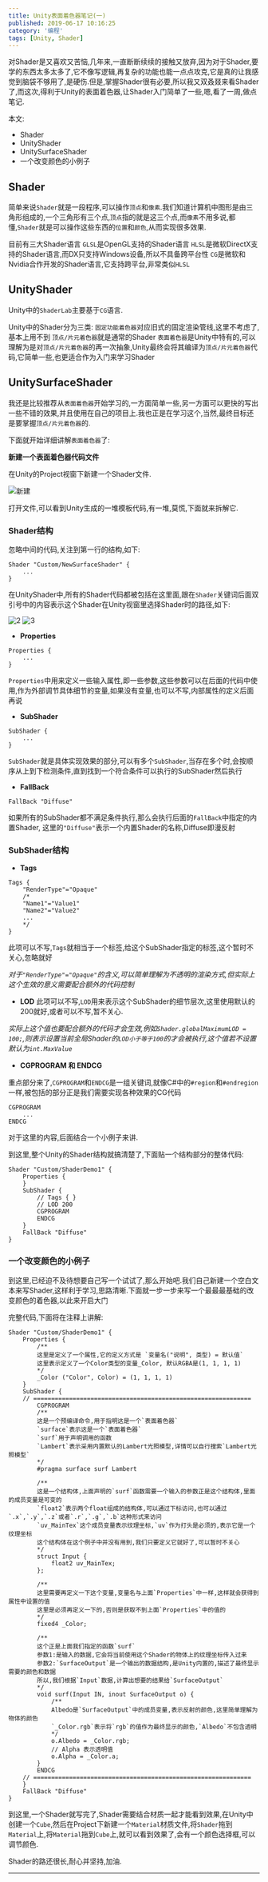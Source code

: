```yaml
---
title: Unity表面着色器笔记(一)
published: 2019-06-17 10:16:25
category: '编程'
tags: [Unity, Shader]
---
```


对Shader是又喜欢又苦恼,几年来,一直断断续续的接触又放弃,因为对于Shader,要学的东西太多太多了,它不像写逻辑,再复杂的功能也能一点点攻克,它是真的让我感觉到脑袋不够用了,是硬伤.但是,掌握Shader很有必要,所以我又双叒叕来看Shader了,而这次,得利于Unity的表面着色器,让Shader入门简单了一些,嗯,看了一周,做点笔记.

本文:
- Shader
- UnityShader
- UnitySurfaceShader
- 一个改变颜色的小例子

<!-- more -->

## Shader

简单来说`Shader`就是一段程序,可以操作`顶点`和`像素`.我们知道计算机中图形是由三角形组成的,一个三角形有三个点,`顶点`指的就是这三个点,而`像素`不用多说,都懂,`Shader`就是可以操作这些东西的`位置`和`颜色`,从而实现很多效果.

目前有三大Shader语言
`GLSL`是OpenGL支持的Shader语言
`HLSL`是微软DirectX支持的Shader语言,而DX只支持Windows设备,所以不具备跨平台性
`CG`是微软和Nvidia合作开发的Shader语言,它支持跨平台,非常类似`HLSL`

## UnityShader

Unity中的`ShaderLab`主要基于`CG`语言.

Unity中的Shader分为三类:
`固定功能着色器`对应旧式的固定渲染管线,这里不考虑了,基本上用不到
`顶点/片元着色器`就是通常的Shader
`表面着色器`是Unity中特有的,可以理解为是对`顶点/片元着色器`的再一次抽象,Unity最终会将其编译为`顶点/片元着色器`代码,它简单一些,也更适合作为入门来学习Shader

## UnitySurfaceShader

我还是比较推荐从`表面着色器`开始学习的,一方面简单一些,另一方面可以更快的写出一些不错的效果,并且使用在自己的项目上.我也正是在学习这个,当然,最终目标还是要掌握`顶点/片元着色器`的.

下面就开始详细讲解`表面着色器`了:

**新建一个表面着色器代码文件**

在Unity的Project视窗下新建一个Shader文件.

![新建](image1.png)

打开文件,可以看到Unity生成的一堆模板代码,有一堆,莫慌,下面就来拆解它.

### Shader结构

忽略中间的代码,关注到第一行的结构,如下:

```CG
Shader "Custom/NewSurfaceShader" {
    ...
}
```

在UnityShader中,所有的Shader代码都被包括在这里面,跟在`Shader`关键词后面双引号中的内容表示这个Shader在Unity视窗里选择Shader时的路径,如下:

![2](image2.png)
![3](image3.png)

- **Properties**

```CG
Properties {
    ...
}
```

`Properties`中用来定义一些输入属性,即一些参数,这些参数可以在后面的代码中使用,作为外部调节具体细节的变量,如果没有变量,也可以不写,内部属性的定义后面再说

- **SubShader**

```CG
SubShader {
    ...
}
```

`SubShader`就是具体实现效果的部分,可以有多个`SubShader`,当存在多个时,会按顺序从上到下检测条件,直到找到一个符合条件可以执行的SubShader然后执行

- **FallBack**
```CG
FallBack "Diffuse"
```

如果所有的SubShader都不满足条件执行,那么会执行后面的`FallBack`中指定的内置Shader, 这里的`"Diffuse"`表示一个内置Shader的名称,Diffuse即漫反射

### SubShader结构

- **Tags**
```CG
Tags {
    "RenderType"="Opaque"
    /*
    "Name1"="Value1"
    "Name2"="Value2"
    ...
    */
}
```
此项可以不写,`Tags`就相当于一个标签,给这个SubShader指定的标签,这个暂时不关心,忽略就好

*对于`"RenderType"="Opaque"`的含义,可以简单理解为不透明的渲染方式,但实际上这个生效的意义需要配合额外的代码控制*


- **LOD**
此项可以不写,`LOD`用来表示这个SubShader的细节层次,这里使用默认的200就好,或者可以不写,暂不关心.

*实际上这个值也要配合额外的代码才会生效,例如`Shader.globalMaximumLOD = 100;`,则表示设置当前全局Shader的`LOD小于等于100`的才会被执行,这个值若不设置默认为`int.MaxValue`*

- **CGPROGRAM 和 ENDCG**

重点部分来了,`CGPROGRAM`和`ENDCG`是一组关键词,就像C#中的`#region`和`#endregion`一样,被包括的部分正是我们需要实现各种效果的CG代码

```CG
CGPROGRAM
    ...
ENDCG
```

对于这里的内容,后面结合一个小例子来讲.

到这里,整个Unity的Shader结构就搞清楚了,下面贴一个结构部分的整体代码:
```CG
Shader "Custom/ShaderDemo1" {
    Properties {
    }
    SubShader {
        // Tags { }
        // LOD 200
        CGPROGRAM
        ENDCG
    }
    FallBack "Diffuse"
}
```

### 一个改变颜色的小例子

到这里,已经迫不及待想要自己写一个试试了,那么开始吧.我们自己新建一个空白文本来写Shader,这样利于学习,思路清晰.下面就一步一步来写一个最最最基础的改变颜色的着色器,以此来开启大门

完整代码,下面将在注释上讲解:
```CG
Shader "Custom/ShaderDemo1" {
    Properties {
        /**
        这里是定义了一个属性,它的定义方式是 `变量名("说明", 类型) = 默认值`
        这里表示定义了一个Color类型的变量_Color, 默认RGBA是(1, 1, 1, 1)
        */
        _Color ("Color", Color) = (1, 1, 1, 1)
    }
    SubShader {
    // =============================================================
        CGPROGRAM
        /**
        这是一个预编译命令,用于指明这是一个`表面着色器`
        `surface`表示这是一个`表面着色器`
        `surf`用于声明调用的函数
        `Lambert`表示采用内置默认的Lambert光照模型,详情可以自行搜索`Lambert光照模型`
        */
        #pragma surface surf Lambert

        /**
        这是一个结构体,上面声明的`surf`函数需要一个输入的参数正是这个结构体,里面的成员变量是可变的
        `float2`表示两个float组成的结构体,可以通过下标访问,也可以通过`.x`,`.y`,`.z`或者`.r`,`.g`,`.b`这种形式来访问
        `uv_MainTex`这个成员变量表示纹理坐标,`uv`作为打头是必须的,表示它是一个纹理坐标
        这个结构体在这个例子中并没有用到,我们只要定义它就好了,可以暂时不关心
        */
        struct Input {
            float2 uv_MainTex;
        };
        
        /**
        这里需要再定义一下这个变量,变量名与上面`Properties`中一样,这样就会获得到属性中设置的值
        这里是必须再定义一下的,否则是获取不到上面`Properties`中的值的
        */
        fixed4 _Color;

        /**
        这个正是上面我们指定的函数`surf`
        参数1:是输入的数据,它会将当前使用这个Shader的物体上的纹理坐标传入过来
        参数2:`SurfaceOutput`是一个输出的数据结构,是Unity内置的,描述了最终显示需要的颜色和数据
        所以,我们根据`Input`数据,计算出想要的结果给`SurfaceOutput`
        */
        void surf(Input IN, inout SurfaceOutput o) {
            /**
            Albedo是`SurfaceOutput`中的成员变量,表示反射的颜色,这里简单理解为物体的颜色
            `_Color.rgb`表示将`rgb`的值作为最终显示的颜色,`Albedo`不包含透明
            */
            o.Albedo = _Color.rgb;
            // Alpha 表示透明值
            o.Alpha = _Color.a;
        }
        ENDCG
    // =============================================================
    }
    FallBack "Diffuse"
}
```

到这里,一个Shader就写完了,Shader需要结合材质一起才能看到效果,在Unity中创建一个`Cube`,然后在Project下新建一个`Material`材质文件,将`Shader`拖到`Material`上,将`Material`拖到`Cube`上,就可以看到效果了,会有一个颜色选择框,可以调节颜色.

Shader的路还很长,耐心并坚持,加油.

---



